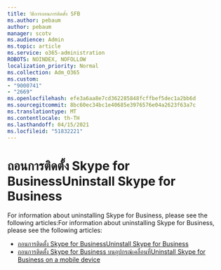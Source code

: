 ```yaml
---
title: วิธีการถอนการติดตั้ง SFB
ms.author: pebaum
author: pebaum
manager: scotv
ms.audience: Admin
ms.topic: article
ms.service: o365-administration
ROBOTS: NOINDEX, NOFOLLOW
localization_priority: Normal
ms.collection: Adm_O365
ms.custom:
- "9000741"
- "2669"
ms.openlocfilehash: efe3a6aa8e7cd362285848fcffbef5dec1a2bb6d
ms.sourcegitcommit: 8bc60ec34bc1e40685e3976576e04a2623f63a7c
ms.translationtype: MT
ms.contentlocale: th-TH
ms.lasthandoff: 04/15/2021
ms.locfileid: "51832221"
---
```

# <a name="uninstall-skype-for-business"></a><span data-ttu-id="6e315-102">ถอนการติดตั้ง Skype for Business</span><span class="sxs-lookup"><span data-stu-id="6e315-102">Uninstall Skype for Business</span></span>

<span data-ttu-id="6e315-103">For information about uninstalling Skype for Business, please see the following articles:</span><span class="sxs-lookup"><span data-stu-id="6e315-103">For information about uninstalling Skype for Business, please see the following articles:</span></span>

- [<span data-ttu-id="6e315-104">ถอนการติดตั้ง Skype for Business</span><span class="sxs-lookup"><span data-stu-id="6e315-104">Uninstall Skype for Business</span></span>](https://support.office.com/article/uninstall-skype-for-business-28c4a036-7f22-406c-b7f4-87894cbaf902)
- [<span data-ttu-id="6e315-105">ถอนการติดตั้ง Skype for Business บนอุปกรณ์เคลื่อนที่</span><span class="sxs-lookup"><span data-stu-id="6e315-105">Uninstall Skype for Business on a mobile device</span></span>](https://support.office.com/article/uninstall-skype-for-business-on-a-mobile-device-9c9e6270-f88e-404c-b757-3ffb6ffb897a)